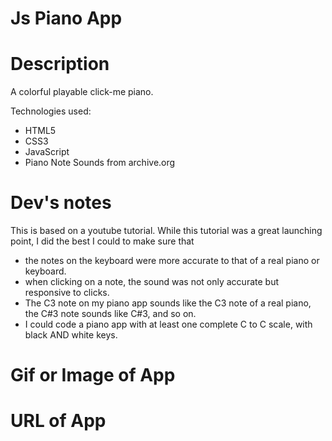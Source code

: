 # Js Piano App #

# Description #
A colorful playable click-me piano.

Technologies used:
* HTML5
* CSS3
* JavaScript
* Piano Note Sounds from archive.org

# Dev's notes #
This is based on a youtube tutorial. While this tutorial was a great launching point, I did the best I could to make sure that
 * the notes on the keyboard were more accurate to that of a real piano or keyboard. 
 * when clicking on a note, the sound was not only accurate but responsive to clicks. 
 * The C3 note on my piano app sounds like the C3 note of a real piano, the C#3 note sounds like C#3, and so on.
 * I could code a piano app with at least one complete C to C scale, with black AND white keys. 

# Gif or Image of App #

# URL of App #
